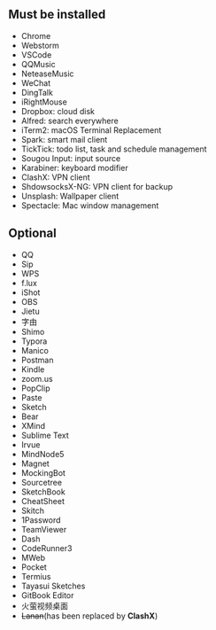 ## Must be installed

- Chrome
- Webstorm
- VSCode
- QQMusic
- NeteaseMusic
- WeChat
- DingTalk
- iRightMouse
- Dropbox: cloud disk
- Alfred: search everywhere
- iTerm2: macOS Terminal Replacement
- Spark: smart mail client
- TickTick: todo list, task and schedule management
- Sougou Input: input source
- Karabiner: keyboard modifier
- ClashX: VPN client
- ShdowsocksX-NG: VPN client for backup
- Unsplash: Wallpaper client
- Spectacle: Mac window management

## Optional

- QQ
- Sip
- WPS
- f.lux
- iShot
- OBS
- Jietu
- 字由
- Shimo
- Typora
- Manico
- Postman
- Kindle
- zoom.us
- PopClip
- Paste
- Sketch
- Bear
- XMind
- Sublime Text
- Irvue
- MindNode5
- Magnet
- MockingBot
- Sourcetree
- SketchBook
- CheatSheet
- Skitch
- 1Password
- TeamViewer
- Dash
- CodeRunner3
- MWeb
- Pocket
- Termius
- Tayasui Sketches
- GitBook Editor
- 火萤视频桌面
- ~~Lanan~~(has been replaced by **ClashX**)
